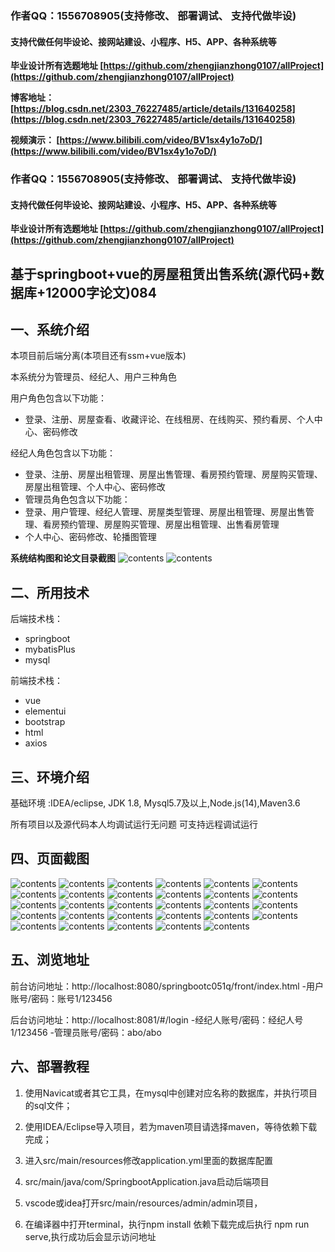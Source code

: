 ### 作者QQ：1556708905(支持修改、 部署调试、 支持代做毕设)

#### 支持代做任何毕设论、接网站建设、小程序、H5、APP、各种系统等

**毕业设计所有选题地址 [https://github.com/zhengjianzhong0107/allProject](https://github.com/zhengjianzhong0107/allProject)**

**博客地址：
[https://blog.csdn.net/2303_76227485/article/details/131640258](https://blog.csdn.net/2303_76227485/article/details/131640258)**

**视频演示：
[https://www.bilibili.com/video/BV1sx4y1o7oD/](https://www.bilibili.com/video/BV1sx4y1o7oD/)**

 

### 作者QQ：1556708905(支持修改、 部署调试、 支持代做毕设)

#### 支持代做任何毕设论、接网站建设、小程序、H5、APP、各种系统等

**毕业设计所有选题地址 [https://github.com/zhengjianzhong0107/allProject](https://github.com/zhengjianzhong0107/allProject)**

## 基于springboot+vue的房屋租赁出售系统(源代码+数据库+12000字论文)084

## 一、系统介绍

本项目前后端分离(本项目还有ssm+vue版本)

本系统分为管理员、经纪人、用户三种角色

用户角色包含以下功能：

- 登录、注册、房屋查看、收藏评论、在线租房、在线购买、预约看房、个人中心、密码修改

经纪人角色包含以下功能：

- 登录、注册、房屋出租管理、房屋出售管理、看房预约管理、房屋购买管理、房屋出租管理、个人中心、密码修改
- 管理员角色包含以下功能：
- 登录、用户管理、经纪人管理、房屋类型管理、房屋出租管理、房屋出售管理、看房预约管理、房屋购买管理、房屋出租管理、出售看房管理
- 个人中心、密码修改、轮播图管理

**系统结构图和论文目录截图**
![contents](./picture/picture00.png)
![contents](./picture/picture0.png)

## 二、所用技术

后端技术栈：

- springboot
- mybatisPlus
- mysql

前端技术栈：

- vue
- elementui
- bootstrap
- html
- axios

## 三、环境介绍

基础环境 :IDEA/eclipse, JDK 1.8, Mysql5.7及以上,Node.js(14),Maven3.6

所有项目以及源代码本人均调试运行无问题 可支持远程调试运行

## 四、页面截图

![contents](./picture/picture1.png)
![contents](./picture/picture2.png)
![contents](./picture/picture3.png)
![contents](./picture/picture4.png)
![contents](./picture/picture5.png)
![contents](./picture/picture6.png)
![contents](./picture/picture7.png)
![contents](./picture/picture8.png)
![contents](./picture/picture9.png)
![contents](./picture/picture10.png)
![contents](./picture/picture11.png)
![contents](./picture/picture12.png)
![contents](./picture/picture13.png)
![contents](./picture/picture14.png)
![contents](./picture/picture15.png)
![contents](./picture/picture16.png)
![contents](./picture/picture17.png)
![contents](./picture/picture18.png)
![contents](./picture/picture19.png)
![contents](./picture/picture20.png)
![contents](./picture/picture21.png)
![contents](./picture/picture22.png)
![contents](./picture/picture23.png)
![contents](./picture/picture24.png)
![contents](./picture/picture25.png)
![contents](./picture/picture26.png)
![contents](./picture/picture27.png)
![contents](./picture/picture28.png)
![contents](./picture/picture29.png)

## 五、浏览地址

前台访问地址：http://localhost:8080/springbootc051q/front/index.html
-用户账号/密码：账号1/123456

后台访问地址：http://localhost:8081/#/login
-经纪人账号/密码：经纪人号1/123456
-管理员账号/密码：abo/abo

## 六、部署教程

1. 使用Navicat或者其它工具，在mysql中创建对应名称的数据库，并执行项目的sql文件；

2. 使用IDEA/Eclipse导入项目，若为maven项目请选择maven，等待依赖下载完成；

3. 进入src/main/resources修改application.yml里面的数据库配置

4. src/main/java/com/SpringbootApplication.java启动后端项目

5. vscode或idea打开src/main/resources/admin/admin项目，

6. 在编译器中打开terminal，执行npm install 依赖下载完成后执行 npm run serve,执行成功后会显示访问地址

 
